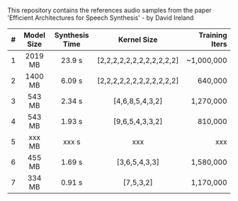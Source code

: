 This repository contains the references audio samples from the paper 'Efficient Architectures for Speech Synthesis' - by David Ireland

| # | Model Size | Synthesis Time|             Kernel Size   | Training Iters |
| - |:----------:|:-------------:|:-------------------------:| --------------:|
| 1 |    2019 MB |        23.9 s | [2,2,2,2,2,2,2,2,2,2,2,2] |     ~1,000,000 |
| 2 |    1400 MB |        6.09 s | [2,2,2,2,2,2,2,2,2,2,2,2] |        640,000 |
| 3 |     543 MB |        2.34 s |           [4,6,8,5,4,3,2] |      1,270,000 |
| 4 |     543 MB |        1.93 s |           [9,6,5,4,3,3,2] |        810,000 |
| 5 |     xxx MB |        xxx  s |                       xxx |            xxx |
| 6 |     455 MB |        1.69 s |             [3,6,5,4,3,3] |      1,580,000 |
| 7 |     334 MB |        0.91 s |                 [7,5,3,2] |      1,170,000 |